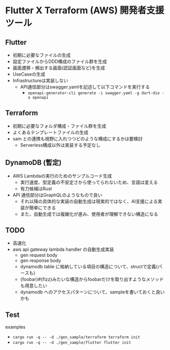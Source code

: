 # Flutter X Terraform (AWS) 開発者支援ツール

## Flutter

- 初期に必要なファイルの生成
- 設定ファイルからDDD構成のファイル群を生成
- 画面遷移・頻出する画面(認証画面など)を生成
- UseCaseの生成
- Infrastructureは実装しない
    - API通信部分はswagger.yamlを記述して以下コマンドを実行する
        - `openapi-generator-cli generate -i swagger.yaml -g dart-dio -o openapi`

## Terraform

- 初期に必要なフォルダ構成・ファイル群を生成
- よくあるテンプレートファイルの生成
- sam との連携も視野に入れつつどのような構成にするかは要検討
    - Serverless構成以外は実装する予定なし

## DynamoDB (暫定)

- AWS Lambdaの実行のためのサンプルコード生成
    - 実行速度、型定義の不安定さから使ってられないため、言語は変える
    - 有力候補はRust
- API 通信部分はGraphQLのようなもので良い
    - それ以降の具体的な実装の自動生成は現実的ではなく、AI支援による実装が簡単にできる
    - また、自動生成では複雑化が進み、使用者が理解できない構造になる

## TODO

- 高速化
- aws api gateway lambda handler の自動生成実装
    - gen request body
    - gen response body
    - dynamodb table に格納している項目の構造について、structで定義(パースも)
    - {foobar}#{fizz}みたいな構造からfoobarだけを取り出すようなメソッドも用意したい
    - dynamodb へのアクセスパターンについて、sampleを書いておくと良いかも

## Test

examples

- `cargo run -q -- -d ./gen_sample/terraform terraform init`
- `cargo run -q -- -d ./gen_sample/flutter flutter init`
